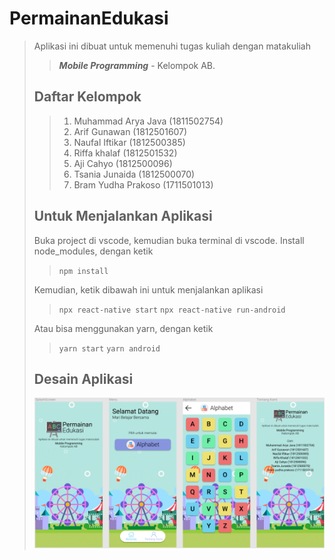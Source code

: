 # PermainanEdukasi

> Aplikasi ini dibuat untuk memenuhi tugas kuliah dengan matakuliah
>> **_Mobile Programming_** - Kelompok AB.
>
> ## Daftar Kelompok
>
> > 1. Muhammad Arya Java (1811502754)
> > 2. Arif Gunawan (1812501607)
> > 3. Naufal Iftikar (1812500385)
> > 4. Riffa khalaf (1812501532)
> > 5. Aji Cahyo (1812500096)
> > 6. Tsania Junaida (1812500070)
> > 7. Bram Yudha Prakoso (1711501013)
>
> ## Untuk Menjalankan Aplikasi
>
> Buka project di vscode, kemudian buka terminal di vscode. Install node_modules, dengan ketik
>
> > `npm install`
>
> Kemudian, ketik dibawah ini untuk menjalankan aplikasi
>
> > `npx react-native start`
> > `npx react-native run-android`
>
> Atau bisa menggunakan yarn, dengan ketik
>
> > `yarn start`
> > `yarn android`
>
> ## Desain Aplikasi
>
> ![PermainanEdukasi. Mari Belajar Bersama!](src/assets/images/Tampilan-Aplikasi-PermainanEdukasi-v2.1.png 'PermainanEdukasi')
